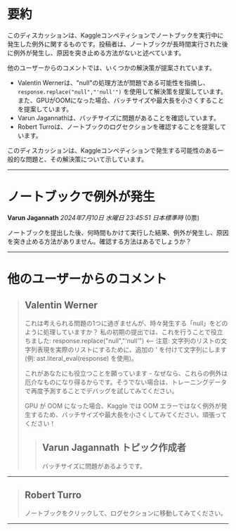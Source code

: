 # 要約 
このディスカッションは、Kaggleコンペティションでノートブックを実行中に発生した例外に関するものです。投稿者は、ノートブックが長時間実行された後に例外が発生し、原因を突き止める方法がないと述べています。

他のユーザーからのコメントでは、いくつかの解決策が提案されています。

* Valentin Wernerは、"null"の処理方法が問題である可能性を指摘し、`response.replace("null","'null'")` を使用して解決策を提案しています。また、GPUがOOMになった場合、バッチサイズや最大長を小さくすることを提案しています。
* Varun Jagannathは、バッチサイズに問題があることを確認しています。
* Robert Turroは、ノートブックのログセクションを確認することを提案しています。

このディスカッションは、Kaggleコンペティションで発生する可能性のある一般的な問題と、その解決策について示しています。


---
# ノートブックで例外が発生

**Varun Jagannath** *2024年7月10日 水曜日 23:45:51 日本標準時* (0票)

ノートブックを提出した後、何時間もかけて実行した結果、例外が発生し、原因を突き止める方法がありません。確認する方法はあるでしょうか？

---
# 他のユーザーからのコメント

> ## Valentin Werner
> 
> これは考えられる問題の1つに過ぎませんが、時々発生する「null」をどのように処理していますか？ 私の初期の提出では、これを行うことで役立ちました: response.replace("null","'null'") <-- 注意: 文字列のリストの文字列表現を実際のリストにするために、追加の ' を付けて文字列にします (例: ast.literal_eval(response) を使用)。
> 
> これがあなたにも役立つことを願っています - なぜなら、これらの例外は厄介なものになり得るからです。そうでない場合は、トレーニングデータで再度予測することでデバッグを試してみてください。
> 
> GPU が OOM になった場合、Kaggle では OOM エラーではなく例外が発生するため、バッチサイズや最大長を小さくしてみてください。頑張ってください！
> 
> 
> 
> > ## Varun Jagannath トピック作成者
> > 
> > バッチサイズに問題があるようです。
> > 
> > 
> > 
---
> ## Robert Turro
> 
> ノートブックをクリックして、ログセクションに移動してみてください。
> 
> 
> 
--- 

